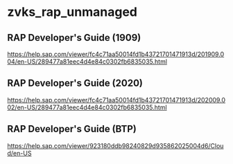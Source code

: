 # zvks_rap_unmanaged

## RAP Developer's Guide (1909) 
https://help.sap.com/viewer/fc4c71aa50014fd1b43721701471913d/201909.004/en-US/289477a81eec4d4e84c0302fb6835035.html

## RAP Developer's Guide (2020) 
https://help.sap.com/viewer/fc4c71aa50014fd1b43721701471913d/202009.002/en-US/289477a81eec4d4e84c0302fb6835035.html

## RAP Developer's Guide (BTP)
https://help.sap.com/viewer/923180ddb98240829d935862025004d6/Cloud/en-US
